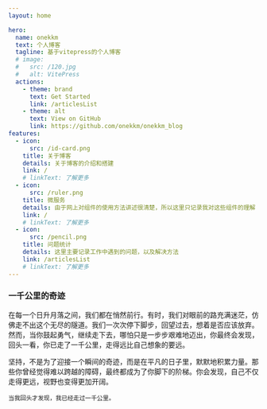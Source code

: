 ```yaml
---
layout: home

hero:
  name: onekkm
  text: 个人博客
  tagline: 基于vitepress的个人博客
  # image:
  #   src: /120.jpg
  #   alt: VitePress
  actions:
    - theme: brand
      text: Get Started
      link: /articlesList
    - theme: alt
      text: View on GitHub
      link: https://github.com/onekkm/onekkm_blog
features:
  - icon: 
      src: /id-card.png
    title: 关于博客
    details: 关于博客的介绍和搭建
    link: /
    # linkText: 了解更多
  - icon:
      src: /ruler.png
    title: 微服务
    details: 由于网上对组件的使用方法讲述很清楚，所以这里只记录我对这些组件的理解
    link: /
    # linkText: 了解更多
  - icon:
      src: /pencil.png
    title: 问题统计
    details: 这里主要记录工作中遇到的问题，以及解决方法
    link: /articlesList
    # linkText: 了解更多
---
```

### 一千公里的奇迹

在每一个日升月落之间，我们都在悄然前行。有时，我们对眼前的路充满迷茫，仿佛走不出这个无尽的隧道。我们一次次停下脚步，回望过去，想着是否应该放弃。然而，当你鼓起勇气，继续走下去，哪怕只是一步步艰难地迈出，你最终会发现，回头一看，你已走了一千公里，走得远比自己想象的要远。

坚持，不是为了迎接一个瞬间的奇迹，而是在平凡的日子里，默默地积累力量。那些你曾经觉得难以跨越的障碍，最终都成为了你脚下的阶梯。你会发现，自己不仅走得更远，视野也变得更加开阔。

``当我回头才发现，我已经走过一千公里。``

<style>
:root {
  --vp-home-hero-name-color: transparent;
  --vp-home-hero-name-background: -webkit-linear-gradient(120deg, #bd34fe, #41d1ff);
}
</style>
